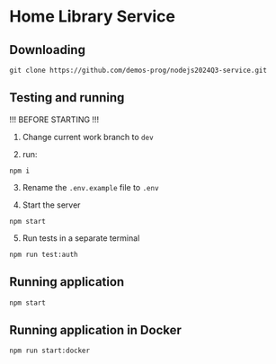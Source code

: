 # Home Library Service

## Downloading

```
git clone https://github.com/demos-prog/nodejs2024Q3-service.git
```

## Testing and running

!!! BEFORE STARTING !!!

1. Change current work branch to `dev`

2. run:

```
npm i
```

3. Rename the `.env.example` file to `.env`

4. Start the server

```
npm start
```

5. Run tests in a separate terminal

```
npm run test:auth
```

## Running application

```
npm start
```

## Running application in Docker

```
npm run start:docker
```
